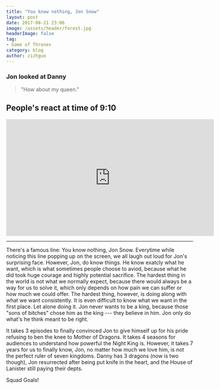 ```yaml
---
title: "You know nothing, Jon Snow"
layout: post
date: 2017-08-21 23:06
image: /assets/header/forest.jpg
headerImage: false
tag:
- Game of Thrones
category: blog
author: zizhguo
---
```


### Jon looked at Danny
>"How about my queen."

## People's react at time of 9:10

<iframe width="560" height="315" src="https://www.youtube.com/embed/xCYGkP9bDZI" frameborder="0" allowfullscreen></iframe>

---

There's a famous line: You know nothing, Jon Snow. Everytime while noticing this line popping up on the screen, we all laugh out loud for Jon's surprising face. However, Jon, do know things. He know exatcly what he want, which is what sometimes people choose to aviod, because what he did took huge courage and highly potential sacrifice. The hardest thing in the world is not what we normally expect, because there would always be a way for us to solve it, which only depends on how pain we can suffer or how much we could offer. The hardest thing, however, is doing along with what we want consistently. It is even difficult to know what we want in the first place. Let alone doing it. Jon never wants to be a king, because those "sons of bitches" chose him as the king --- they believe in him. Jon only do what's he think meant to be right.

It takes 3 episodes to finally convinced Jon to give himself up for his pride refusing to ben the knee to Mother of Dragons. It takes 4 seasons for audiences to understand how powerful the Night King is. However, it takes 7 years for us to finally know, Jon, no matter how much we love him, is not the perfect ruler of seven kingdoms. Danny has 3 dragons (now is two though), Jon resurrected after being put knife in the heart, and the House of Lanister still paying their depts. 

Squad Goals!

<a data-pin-do="embedPin" href="https://www.pinterest.com/pin/456200637246573662/"></a>